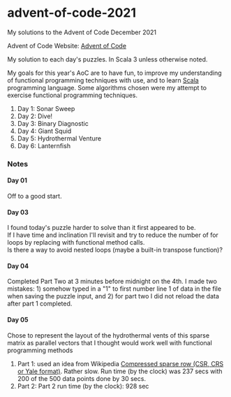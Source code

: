 # advent-of-code-2021
My solutions to the Advent of Code December 2021

Advent of Code Website:  [Advent of Code](https://adventofcode.com)

My solution to each day's puzzles.  In Scala 3 unless otherwise noted.

My goals for this year's AoC are to have fun, to improve my understanding of functional
programming techniques with use, and to learn [Scala](https://www.scala-lang.org) programming language.
Some algorithms chosen were my attempt to exercise functional programming techniques.

1. Day  1: Sonar Sweep
2. Day  2: Dive!
3. Day  3: Binary Diagnostic
4. Day  4: Giant Squid
5. Day  5: Hydrothermal Venture
6. Day  6: Lanternfish

### Notes
#### Day 01
Off to a good start.

#### Day 03
I found today's puzzle harder to solve than it first appeared to be.  
If I have time and inclination I'll revisit and 
try to reduce the number of for loops by replacing with functional method calls.  
Is there a way to avoid nested loops (maybe a built-in transpose function)?

#### Day 04
Completed Part Two at 3 minutes before midnight on the 4th.  I made two mistakes: 1) somehow
typed in a "1" to first number line 1 of data in the file when saving the puzzle input, 
and 2) for part two I did not reload the data after part 1 completed.  

#### Day 05
Chose to represent the layout of the hydrothermal vents of this sparse matrix 
as parallel vectors that I thought
would work well with functional programming methods

1. Part 1: used an idea from Wikipedia 
[Compressed sparse row (CSR, CRS or Yale format)](https://en.wikipedia.org/wiki/Sparse_matrix#Compressed_sparse_row_(CSR,_CRS_or_Yale_format)).
Rather slow.  Run time (by the clock) was 237 secs with 200 of the 500 data points done by 30 secs.
2. Part 2:  Part 2 run time (by the clock): 928 sec

